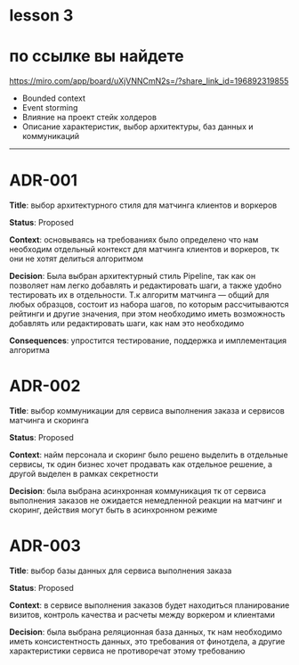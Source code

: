 # lesson 3

# по ссылке вы найдете 
https://miro.com/app/board/uXjVNNCmN2s=/?share_link_id=196892319855

- Bounded context
- Event storming
- Влияние на проект стейк холдеров
- Описание характеристик, выбор архитектуры, баз данных и коммуникаций

---

# ADR-001

**Title**: выбор архитектурного стиля для матчинга клиентов и воркеров

**Status**: Proposed

**Context**: основываясь на требованиях было определено что нам необходим отдельный контекст для матчинга клиентов и воркеров, тк они не хотят делиться алгоритмом

**Decision**: Была выбран архитектурный стиль Pipeline, так как он позволяет нам легко добавлять и редактировать шаги, а также удобно тестировать их в отдельности. Т.к алгоритм матчинга — общий для любых образцов, состоит из набора шагов, по которым рассчитываются рейтинги и другие значения, при этом необходимо иметь возможность добавлять или редактировать шаги, как нам это необходимо

**Consequences**: упростится тестирование, поддержка и имплементация алгоритма

# ADR-002

**Title**: выбор коммуникации для сервиса выполнения заказа и сервисов матчинга и скоринга

**Status**: Proposed

**Context**: найм персонала и скоринг было решено выделить в отдельные сервисы, тк один бизнес хочет продавать как отдельное решение, а другой выделен в рамках секретности

**Decision**: была выбрана асинхронная коммуникация тк от сервиса выполнения заказов не ожидается немедленной реакции на матчинг и скоринг, действия могут быть в асинхронном режиме

# ADR-003

**Title**: выбор базы данных для сервиса выполнения заказа

**Status**: Proposed

**Context**: в сервисе выполнения заказов будет находиться планирование визитов, контроль качества и расчеты между воркером и клиентами 

**Decision**: была выбрана реляционная база данных, тк нам необходимо иметь консистентность данных, это требования от финотдела, а другие характеристики сервиса не противоречат этому требованию
